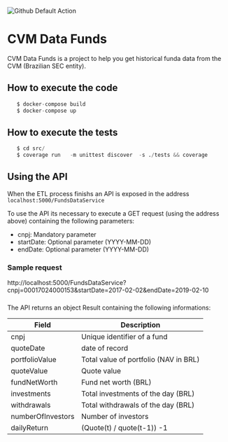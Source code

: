 ![Github Default Action](https://github.com/RobsonRamos/CVMFundData/workflows/Tests/badge.svg?branch=master)

# CVM Data Funds

CVM Data Funds is a project to help you get historical funda data from the CVM (Brazilian SEC entity).


## How to execute the code


```python
   $ docker-compose build
   $ docker-compose up
```

## How to execute the tests 

```python
   $ cd src/
   $ coverage run   -m unittest discover  -s ./tests && coverage

```

## Using the API

When the ETL process finishs an API is exposed in the address ``localhost:5000/FundsDataService``

To use the API its necessary to execute a GET request (using the address above) containing the following parameters:
- cnpj: Mandatory parameter 
- startDate: Optional parameter (YYYY-MM-DD)
- endDate: Optional parameter (YYYY-MM-DD)

### Sample request
http://localhost:5000/FundsDataService?cnpj=00017024000153&startDate=2017-02-02&endDate=2019-02-10

###  

The API returns an object Result containing the following informations:


 Field  | Description
 ------ |   ---------------
 cnpj  | Unique identifier of a fund
 quoteDate  | date of record 
 portfolioValue   | Total value of portfolio (NAV in BRL)
 quoteValue   | Quote value
 fundNetWorth  | Fund net worth (BRL)
 investments  | Total investments of the day (BRL)
 withdrawals  | Total withdrawals of the day (BRL)
 numberOfInvestors  | Number of investors 
 dailyReturn  | (Quote(t) / quote(t-1)) -1 

